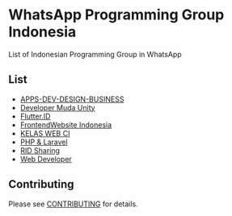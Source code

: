 # WhatsApp Programming Group Indonesia
List of Indonesian Programming Group in WhatsApp

## List

* [APPS-DEV-DESIGN-BUSINESS](https://chat.whatsapp.com/DP1nM91tv8zDyVuUr7gO3F)
* [Developer Muda Unity](https://chat.whatsapp.com/KyO7RioXkxx2O6p0f9yqMM)
* [Flutter.ID](https://chat.whatsapp.com/JbinaAQI96xG3MBLCipeeI)
* [FrontendWebsite Indonesia](https://chat.whatsapp.com/KhMGHFSev28Ef1O8XB1sfj)
* [KELAS WEB CI](https://chat.whatsapp.com/EsB44ah9Lyq5octx5rrVML)
* [PHP & Laravel](https://chat.whatsapp.com/L39lWKKjFwTAwQKAalsrQU)
* [RID Sharing](https://chat.whatsapp.com/GkWYBBLtdd13FfHMFHL6W9)
* [Web Developer](https://chat.whatsapp.com/IOcZd4h07OT6RqolELmmJB)

## Contributing  
Please see [CONTRIBUTING](CONTRIBUTING.md) for details.

